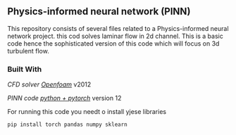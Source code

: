 <!-- ABOUT THE PROJECT -->
## Physics-informed neural network (PINN)
This repository consists of several files related to a Physics-informed neural network project. this cod solves laminar flow in 2d channel. This is a basic code hence the sophisticated version of this code which will focus on 3d turbulent flow.

### Built With
_CFD solver [Openfoam](https://openfoam.com)_ v2012

_PINN code [python + pytorch](https://python.org)_ version 12


For running this code you needt o install yjese libraries
  ```sh
  pip install torch pandas numpy sklearn
  ```

